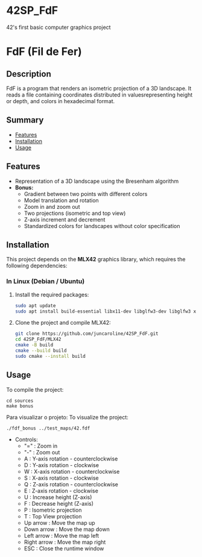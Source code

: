 # 42SP_FdF
42's first basic computer graphics project

# FdF (Fil de Fer)

## Description
FdF is a program that renders an isometric projection of a 3D landscape.
It reads a file containing coordinates distributed in values ​​representing height or depth, and colors in hexadecimal format.

## Summary
- [Features](#features)
- [Installation](#installation)
- [Usage](#usage)

## Features
- Representation of a 3D landscape using the Bresenham algorithm
- **Bonus:**
    - Gradient between two points with different colors
    - Model translation and rotation
    - Zoom in and zoom out
    - Two projections (isometric and top view)
    - Z-axis increment and decrement
    - Standardized colors for landscapes without color specification

## Installation

This project depends on the **MLX42** graphics library, which requires the following dependencies:

### In Linux (Debian / Ubuntu)

1. Install the required packages:
   ```bash
   sudo apt update
   sudo apt install build-essential libx11-dev libglfw3-dev libglfw3 xorg-dev cmake

2. Clone the project and compile MLX42:
	```bash
	git clone https://github.com/juncaroline/42SP_FdF.git
	cd 42SP_FdF/MLX42
	cmake -B build
	cmake --build build
	sudo cmake --install build

## Usage
To compile the project:

	cd sources
	make bonus
 
Para visualizar o projeto:
To visualize the project:

	./fdf_bonus ../test_maps/42.fdf

- Controls:
    - "=" : Zoom in
    - "-" : Zoom out
    - A : Y-axis rotation - counterclockwise
    - D : Y-axis rotation - clockwise
    - W : X-axis rotation - counterclockwise
    - S : X-axis rotation - clockwise
    - Q : Z-axis rotation - counterclockwise
    - E : Z-axis rotation - clockwise
    - U : Increase height (Z-axis)
    - F : Decrease height (Z-axis)
    - P : Isometric projection
    - T : Top View projection
    - Up arrow : Move the map up
    - Down arrow : Move the map down
    - Left arrow : Move the map left
    - Right arrow : Move the map right
    - ESC : Close the runtime window
